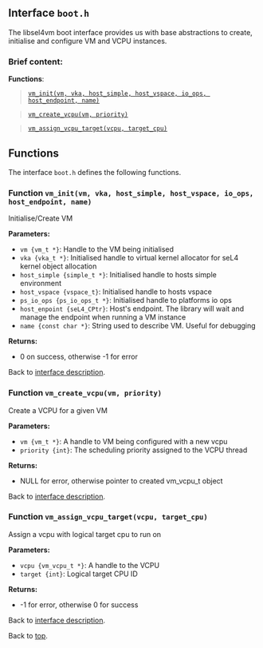 <!--
     Copyright 2020, Data61, CSIRO (ABN 41 687 119 230)

     SPDX-License-Identifier: CC-BY-SA-4.0
-->

## Interface `boot.h`

The libsel4vm boot interface provides us with base abstractions to create, initialise and configure VM and VCPU instances.

### Brief content:

**Functions**:

> [`vm_init(vm, vka, host_simple, host_vspace, io_ops, host_endpoint, name)`](#function-vm_initvm-vka-host_simple-host_vspace-io_ops-host_endpoint-name)

> [`vm_create_vcpu(vm, priority)`](#function-vm_create_vcpuvm-priority)

> [`vm_assign_vcpu_target(vcpu, target_cpu)`](#function-vm_assign_vcpu_targetvcpu-target_cpu)


## Functions

The interface `boot.h` defines the following functions.

### Function `vm_init(vm, vka, host_simple, host_vspace, io_ops, host_endpoint, name)`

Initialise/Create VM

**Parameters:**

- `vm {vm_t *}`: Handle to the VM being initialised
- `vka {vka_t *}`: Initialised handle to virtual kernel allocator for seL4 kernel object allocation
- `host_simple {simple_t *}`: Initialised handle to hosts simple environment
- `host_vspace {vspace_t}`: Initialised handle to hosts vspace
- `ps_io_ops {ps_io_ops_t *}`: Initialised handle to platforms io ops
- `host_enpoint {seL4_CPtr}`: Host's endpoint. The library will wait and manage the endpoint when running a VM instance
- `name {const char *}`: String used to describe VM. Useful for debugging

**Returns:**

- 0 on success, otherwise -1 for error

Back to [interface description](#module-booth).

### Function `vm_create_vcpu(vm, priority)`

Create a VCPU for a given VM

**Parameters:**

- `vm {vm_t *}`: A handle to VM being configured with a new vcpu
- `priority {int}`: The scheduling priority assigned to the VCPU thread

**Returns:**

- NULL for error, otherwise pointer to created vm_vcpu_t object

Back to [interface description](#module-booth).

### Function `vm_assign_vcpu_target(vcpu, target_cpu)`

Assign a vcpu with logical target cpu to run on

**Parameters:**

- `vcpu {vm_vcpu_t *}`: A handle to the VCPU
- `target {int}`: Logical target CPU ID

**Returns:**

- -1 for error, otherwise 0 for success

Back to [interface description](#module-booth).


Back to [top](#).


